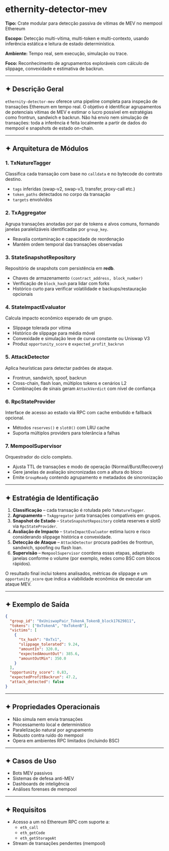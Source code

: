 # ethernity-detector-mev

**Tipo:** Crate modular para detecção passiva de vítimas de MEV no mempool Ethereum

**Escopo:** Detecção multi-vítima, multi-token e multi-contexto, usando inferência estática e leitura de estado determinística.

**Ambiente:** Tempo real, sem execução, simulação ou trace.

**Foco:** Reconhecimento de agrupamentos exploráveis com cálculo de slippage, convexidade e estimativa de backrun.

---

## ✦ Descrição Geral

`ethernity-detector-mev` oferece uma pipeline completa para inspeção de transações Ethereum em tempo real. O objetivo é identificar agrupamentos de potenciais vítimas de MEV e estimar o lucro possível em estratégias como frontrun, sandwich e backrun. Não há envio nem simulação de transações: toda a inferência é feita localmente a partir de dados do mempool e snapshots de estado on-chain.

---

## ✦ Arquitetura de Módulos

### 1. **TxNatureTagger**
Classifica cada transação com base no `calldata` e no bytecode do contrato destino.
- `tags` inferidas (swap-v2, swap-v3, transfer, proxy-call etc.)
- `token_paths` detectados no corpo da transação
- `targets` envolvidos

### 2. **TxAggregator**
Agrupa transações anotadas por par de tokens e alvos comuns, formando janelas paralelizáveis identificadas por `group_key`.
- Reavalia contaminação e capacidade de reordenação
- Mantém ordem temporal das transações observadas

### 3. **StateSnapshotRepository**
Repositório de snapshots com persistência em **redb**.
- Chaves de armazenamento `(contract_address, block_number)`
- Verificação de `block_hash` para lidar com forks
- Histórico curto para verificar volatilidade e backups/restauração opcionais

### 4. **StateImpactEvaluator**
Calcula impacto econômico esperado de um grupo.
- Slippage tolerada por vítima
- Histórico de slippage para média móvel
- Convexidade e simulação leve de curva constante ou Uniswap V3
- Produz `opportunity_score` e `expected_profit_backrun`

### 5. **AttackDetector**
Aplica heurísticas para detectar padrões de ataque.
- Frontrun, sandwich, spoof, backrun
- Cross-chain, flash loan, múltiplos tokens e cenários L2
- Combinações de sinais geram `AttackVerdict` com nível de confiança

### 6. **RpcStateProvider**
Interface de acesso ao estado via RPC com cache embutido e fallback opcional.
- Métodos `reserves()` e `slot0()` com LRU cache
- Suporta múltiplos providers para tolerância a falhas

### 7. **MempoolSupervisor**
Orquestrador do ciclo completo.
- Ajusta TTL de transações e modo de operação (Normal/Burst/Recovery)
- Gere janelas de avaliação sincronizadas com a altura do bloco
- Emite `GroupReady` contendo agrupamento e metadados de sincronização

---

## ✦ Estratégia de Identificação

1. **Classificação** – cada transação é rotulada pelo `TxNatureTagger`.
2. **Agrupamento** – `TxAggregator` junta transações compatíveis em grupos.
3. **Snapshot de Estado** – `StateSnapshotRepository` coleta reserves e slot0 via `RpcStateProvider`.
4. **Avaliação de Impacto** – `StateImpactEvaluator` estima lucro e risco considerando slippage histórica e convexidade.
5. **Detecção de Ataque** – `AttackDetector` procura padrões de frontrun, sandwich, spoofing ou flash loan.
6. **Supervisão** – `MempoolSupervisor` coordena essas etapas, adaptando janelas conforme o volume (por exemplo, redes como BSC com blocos rápidos).

O resultado final inclui tokens analisados, métricas de slippage e um `opportunity_score` que indica a viabilidade econômica de executar um ataque MEV.

---

## ✦ Exemplo de Saída
```json
{
  "group_id": "0xUniswapPair_TokenA_TokenB_block17629811",
  "tokens": ["0xTokenA", "0xTokenB"],
  "victims": [
    {
      "tx_hash": "0xTx1",
      "slippage_tolerated": 9.24,
      "amountIn": 320.0,
      "expectedAmountOut": 385.6,
      "amountOutMin": 350.0
    }
  ],
  "opportunity_score": 0.83,
  "expectedProfitBackrun": 47.2,
  "attack_detected": false
}
```

---

## ✦ Propriedades Operacionais
- Não simula nem envia transações
- Processamento local e determinístico
- Paralelização natural por agrupamento
- Robusto contra ruído do mempool
- Opera em ambientes RPC limitados (incluindo BSC)

---

## ✦ Casos de Uso
- Bots MEV passivos
- Sistemas de defesa anti-MEV
- Dashboards de inteligência
- Análises forenses de mempool

---

## ✦ Requisitos
- Acesso a um nó Ethereum RPC com suporte a:
  - `eth_call`
  - `eth_getCode`
  - `eth_getStorageAt`
- Stream de transações pendentes (mempool)
